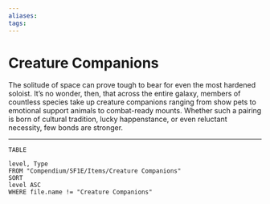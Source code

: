 ```yaml
---
aliases: 
tags: 
---
```


# Creature Companions

The solitude of space can prove tough to bear for even the most hardened soloist. It’s no wonder, then, that across the entire galaxy, members of countless species take up creature companions ranging from show pets to emotional support animals to combat-ready mounts. Whether such a pairing is born of cultural tradition, lucky happenstance, or even reluctant necessity, few bonds are stronger.

---
``` dataview
TABLE

level, Type
FROM "Compendium/SF1E/Items/Creature Companions"
SORT 
level ASC
WHERE file.name != "Creature Companions"
```
